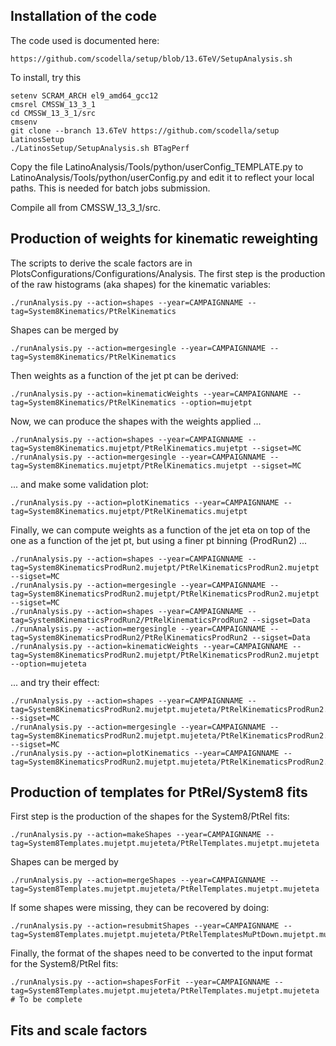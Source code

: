 ## Installation of the code

The code used is documented here:

    https://github.com/scodella/setup/blob/13.6TeV/SetupAnalysis.sh

To install, try this

    setenv SCRAM_ARCH el9_amd64_gcc12
    cmsrel CMSSW_13_3_1
    cd CMSSW_13_3_1/src
    cmsenv
    git clone --branch 13.6TeV https://github.com/scodella/setup LatinosSetup
    ./LatinosSetup/SetupAnalysis.sh BTagPerf

Copy the file LatinoAnalysis/Tools/python/userConfig_TEMPLATE.py to LatinoAnalysis/Tools/python/userConfig.py and edit it to reflect your local paths. This is needed for batch jobs submission.

Compile all from CMSSW_13_3_1/src.

## Production of weights for kinematic reweighting

The scripts to derive the scale factors are in PlotsConfigurations/Configurations/Analysis. 
The first step is the production of the raw histograms (aka shapes) for the kinematic variables:

    ./runAnalysis.py --action=shapes --year=CAMPAIGNNAME --tag=System8Kinematics/PtRelKinematics

Shapes can be merged by

    ./runAnalysis.py --action=mergesingle --year=CAMPAIGNNAME --tag=System8Kinematics/PtRelKinematics

Then weights as a function of the jet pt can be derived:

    ./runAnalysis.py --action=kinematicWeights --year=CAMPAIGNNAME --tag=System8Kinematics/PtRelKinematics --option=mujetpt

Now, we can produce the shapes with the weights applied ...

    ./runAnalysis.py --action=shapes --year=CAMPAIGNNAME --tag=System8Kinematics.mujetpt/PtRelKinematics.mujetpt --sigset=MC
    ./runAnalysis.py --action=mergesingle --year=CAMPAIGNNAME --tag=System8Kinematics.mujetpt/PtRelKinematics.mujetpt --sigset=MC

... and make some validation plot:

    ./runAnalysis.py --action=plotKinematics --year=CAMPAIGNNAME --tag=System8Kinematics.mujetpt/PtRelKinematics.mujetpt

Finally, we can compute weights as a function of the jet eta on top of the one as a function of the jet pt, but using a finer pt binning (ProdRun2) ...

    ./runAnalysis.py --action=shapes --year=CAMPAIGNNAME --tag=System8KinematicsProdRun2.mujetpt/PtRelKinematicsProdRun2.mujetpt --sigset=MC
    ./runAnalysis.py --action=mergesingle --year=CAMPAIGNNAME --tag=System8KinematicsProdRun2.mujetpt/PtRelKinematicsProdRun2.mujetpt --sigset=MC
    ./runAnalysis.py --action=shapes --year=CAMPAIGNNAME --tag=System8KinematicsProdRun2/PtRelKinematicsProdRun2 --sigset=Data
    ./runAnalysis.py --action=mergesingle --year=CAMPAIGNNAME --tag=System8KinematicsProdRun2/PtRelKinematicsProdRun2 --sigset=Data
    ./runAnalysis.py --action=kinematicWeights --year=CAMPAIGNNAME --tag=System8KinematicsProdRun2.mujetpt/PtRelKinematicsProdRun2.mujetpt --option=mujeteta

... and try their effect:

    ./runAnalysis.py --action=shapes --year=CAMPAIGNNAME --tag=System8KinematicsProdRun2.mujetpt.mujeteta/PtRelKinematicsProdRun2.mujetpt.mujeteta --sigset=MC
    ./runAnalysis.py --action=mergesingle --year=CAMPAIGNNAME --tag=System8KinematicsProdRun2.mujetpt.mujeteta/PtRelKinematicsProdRun2.mujetpt.mujeteta --sigset=MC
    ./runAnalysis.py --action=plotKinematics --year=CAMPAIGNNAME --tag=System8KinematicsProdRun2.mujetpt.mujeteta/PtRelKinematicsProdRun2.mujetpt.mujeteta

## Production of templates for PtRel/System8 fits

First step is the production of the shapes for the System8/PtRel fits:

    ./runAnalysis.py --action=makeShapes --year=CAMPAIGNNAME --tag=System8Templates.mujetpt.mujeteta/PtRelTemplates.mujetpt.mujeteta

Shapes can be merged by

    ./runAnalysis.py --action=mergeShapes --year=CAMPAIGNNAME --tag=System8Templates.mujetpt.mujeteta/PtRelTemplates.mujetpt.mujeteta

If some shapes were missing, they can be recovered by doing:
  
    ./runAnalysis.py --action=resubmitShapes --year=CAMPAIGNNAME --tag=System8Templates.mujetpt.mujeteta/PtRelTemplatesMuPtDown.mujetpt.mujeteta

Finally, the format of the shapes need to be converted to the input format for the System8/PtRel fits: 

    ./runAnalysis.py --action=shapesForFit --year=CAMPAIGNNAME --tag=System8Templates.mujetpt.mujeteta/PtRelTemplates.mujetpt.mujeteta # To be complete

## Fits and scale factors


